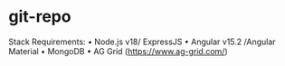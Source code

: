 # git-repo
Stack Requirements: 
• Node.js v18/ ExpressJS 
• Angular v15.2 /Angular Material 
• MongoDB 
• AG Grid (https://www.ag-grid.com/) 